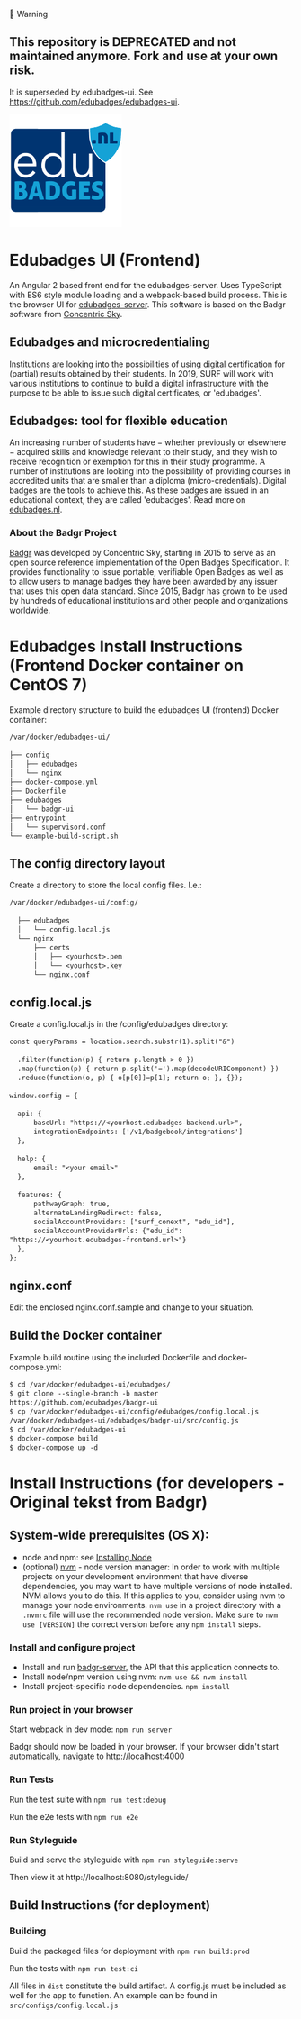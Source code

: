 🚨 Warning

## This repository is DEPRECATED and not maintained anymore. Fork and use at your own risk.

It is superseded by edubadges-ui. See https://github.com/edubadges/edubadges-ui.


![Edubadges](logo.png)
# Edubadges UI (Frontend)
An Angular 2 based front end for the edubadges-server. Uses TypeScript with ES6 style module loading and a webpack-based build process. This is the browser UI for [edubadges-server](https://github.com/edubadges/badgr-server).
This software is based on the Badgr software from [Concentric Sky](https://github.com/concentricsky/).

## Edubadges and microcredentialing
Institutions are looking into the possibilities of using digital certification for (partial) results obtained by their students. In 2019, SURF will work with various institutions to continue to build a digital infrastructure with the purpose to be able to issue such digital certificates, or 'edubadges'.

## Edubadges: tool for flexible education
An increasing number of students have − whether previously or elsewhere − acquired skills and knowledge relevant to their study, and they wish to receive recognition or exemption for this in their study programme. A number of institutions are looking into the possibility of providing courses in accredited units that are smaller than a diploma (micro-credentials). Digital badges are the tools to achieve this. As these badges are issued in an educational context, they are called 'edubadges'.
Read more on [edubadges.nl](https://www.surf.nl/en/edubadges-national-approach-to-badges-in-education).

### About the Badgr Project
[Badgr](https://badgr.org) was developed by Concentric Sky, starting in 2015 to serve as an open source reference implementation of the Open Badges Specification. It provides functionality to issue portable, verifiable Open Badges as well as to allow users to manage badges they have been awarded by any issuer that uses this open data standard. Since 2015, Badgr has grown to be used by hundreds of educational institutions and other people and organizations worldwide.

# Edubadges Install Instructions (Frontend Docker container on CentOS 7)

Example directory structure to build the edubadges UI (frontend) Docker container:

    /var/docker/edubadges-ui/

    ├── config
    │   ├── edubadges
    │   └── nginx
    ├── docker-compose.yml
    ├── Dockerfile
    ├── edubadges
    │   └── badgr-ui
    ├── entrypoint
    │   └── supervisord.conf
    └── example-build-script.sh


## The config directory layout
Create a directory to store the local config files. I.e.:

    /var/docker/edubadges-ui/config/

      ├── edubadges
      │   └── config.local.js
      └── nginx
          ├── certs
          │   ├── <yourhost>.pem
          │   └── <yourhost>.key
          └── nginx.conf
	
	
## config.local.js
Create a config.local.js in the /config/edubadges directory:

    const queryParams = location.search.substr(1).split("&")

      .filter(function(p) { return p.length > 0 })
      .map(function(p) { return p.split('=').map(decodeURIComponent) })
      .reduce(function(o, p) { o[p[0]]=p[1]; return o; }, {});
	
    window.config = {

      api: {
          baseUrl: "https://<yourhost.edubadges-backend.url>",
          integrationEndpoints: ['/v1/badgebook/integrations']
      },
	
      help: {
          email: "<your email>"
      },
	  
      features: {
          pathwayGraph: true,
          alternateLandingRedirect: false,
          socialAccountProviders: ["surf_conext", "edu_id"],
          socialAccountProviderUrls: {"edu_id": "https://<yourhost.edubadges-frontend.url>"}
      },
    };

	
## nginx.conf
Edit the enclosed nginx.conf.sample and change to your situation. 
	
## Build the Docker container
Example build routine using the included Dockerfile and docker-compose.yml:

    $ cd /var/docker/edubadges-ui/edubadges/
    $ git clone --single-branch -b master https://github.com/edubadges/badgr-ui
    $ cp /var/docker/edubadges-ui/config/edubadges/config.local.js /var/docker/edubadges-ui/edubadges/badgr-ui/src/config.js
    $ cd /var/docker/edubadges-ui
    $ docker-compose build
    $ docker-compose up -d


# Install Instructions (for developers - Original tekst from Badgr)

## System-wide prerequisites (OS X):
* node and npm: see [Installing Node](https://docs.npmjs.com/getting-started/installing-node)
* (optional) [nvm](https://github.com/creationix/nvm) - node version manager: In order to work with multiple projects on your development environment that have diverse dependencies, you may want to have multiple versions of node installed. NVM allows you to do this. If this applies to you, consider using nvm to manage your node environments. `nvm use` in a project directory with a `.nvmrc` file will use the recommended node version. Make sure to `nvm use [VERSION]` the correct version before any `npm install` steps.

### Install and configure project
* Install and run  [badgr-server](https://github.com/concentricsky/badgr-server-prerelease), the API that this application connects to.
* Install node/npm version using nvm: `nvm use && nvm install`
* Install project-specific node dependencies. `npm install`


### Run project in your browser

Start webpack in dev mode: `npm run server`

Badgr should now be loaded in your browser. If your browser didn't start automatically, navigate to http://localhost:4000


### Run Tests

Run the test suite with `npm run test:debug`

Run the e2e tests with `npm run e2e`


### Run Styleguide

Build and serve the styleguide with `npm run styleguide:serve`

Then view it at http://localhost:8080/styleguide/


## Build Instructions (for deployment)

### Building

Build the packaged files for deployment with `npm run build:prod`

Run the tests with `npm run test:ci`

All files in `dist` constitute the build artifact. A config.js must be included as well for the app to function.
An example can be found in `src/configs/config.local.js`
